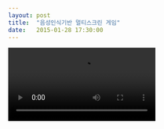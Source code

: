 ```yaml
---
layout: post
title:  "음성인식기반 멀티스크린 게임"
date:   2015-01-28 17:30:00
---
```


<video src="https://www.youtube.com/watch?v=QSeypZo9Fgc"></video>
